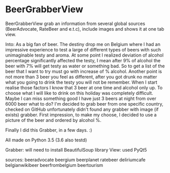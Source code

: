 # BeerGrabberView
BeerGrabberView grab an information from several global sources (BeerAdvocate, RateBeer and e.t.c), include images and shows it at one tab view.

Into:
As a big fan of beer. The destiny drop me on Belgium where I had an impressive experience to test a large of different types of beers with such unimaginable testy and aroma. At some point I realized deviation of alcohol percentage significantly affected the testy, I mean after 9% of alcohol the beer with 7% will get testy as water or something bad. So to get a list of the beer that I want to try must go with increase of % alcohol. Another point is not more than 3 beer you feel as different, after you got drunk no matter what you going to drink the testy you will not be remember. When I start realise those factors I know that 3 beer at one time and alcohol only up. To choose what I will like to drink on this holiday was completely difficult. Maybe I can miss something good I have just 3 beers at night from over 6000 beer what to do? 
I'm decided to grab beer from one specific country, checked on GitHub unfortunately didn't found any grabber with image (if exists) grabber. First impression, to make my choose, I decided to use a picture of the beer and ordered by alcohol %.

Finally I did this Grabber, in a few days. :)

All made on Python 3.5 (3.6 also testd) 

Grabber:
  will need to install BeautifulSoup library
View:
  used PyQt5

sources: 
  beeradvocate
  beergium
  beerplanet
  ratebeer
  deliriumcafe
  belgianwikibeer
  beerfrombelgium
  beertourism
